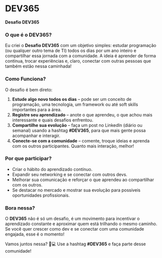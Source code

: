 # DEV365
**Desafio DEV365**

### O que é o DEV365?
Eu criei o **Desafio DEV365** com um objetivo simples: estudar programação (ou qualquer outro tema de TI) todos os dias por um ano inteiro e compartilhar essa jornada com a comunidade. A ideia é aprender de forma contínua, trocar experiências e, claro, conectar com outras pessoas que também estão nessa caminhada!

### Como Funciona?
O desafio é bem direto:
1. **Estude algo novo todos os dias** – pode ser um conceito de programação, uma tecnologia, um framework ou até soft skills importantes para a área.
2. **Registre seu aprendizado** – anote o que aprendeu, o que achou mais interessante e quais desafios enfrentou.
3. **Compartilhe sua evolução** – faça um post no LinkedIn (diário ou semanal) usando a hashtag **#DEV365**, para que mais gente possa acompanhar e interagir.
4. **Conecte-se com a comunidade** – comente, troque ideias e aprenda com os outros participantes. Quanto mais interação, melhor!

### Por que participar?
- Criar o hábito do aprendizado contínuo.
- Expandir seu networking e se conectar com outros devs.
- Melhorar sua comunicação e reforçar o que aprendeu ao compartilhar com os outros.
- Se destacar no mercado e mostrar sua evolução para possíveis oportunidades profissionais.

### Bora nessa?
O **DEV365** não é só um desafio, é um movimento para incentivar o aprendizado constante e aproximar quem está trilhando o mesmo caminho. Se você quer crescer como dev e se conectar com uma comunidade engajada, esse é o momento!

Vamos juntos nessa? 🚀💻 Use a hashtag **#DEV365** e faça parte desse comunidade!

